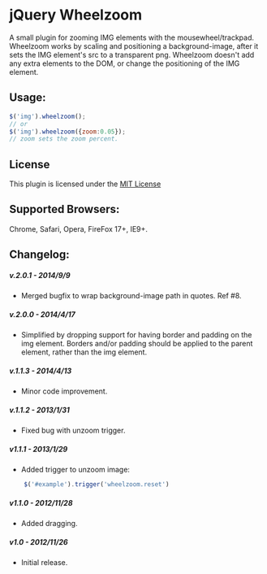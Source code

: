 # jQuery Wheelzoom

A small plugin for zooming IMG elements with the mousewheel/trackpad.  Wheelzoom works by scaling and positioning a background-image, after it sets the IMG element's src to a transparent png.  Wheelzoom doesn't add any extra elements to the DOM, or change the positioning of the IMG element.

## Usage:
````javascript
$('img').wheelzoom();
// or
$('img').wheelzoom({zoom:0.05});
// zoom sets the zoom percent.
````

## License
This plugin is licensed under the [MIT License](http://opensource.org/licenses/MIT)

## Supported Browsers:
Chrome, Safari, Opera, FireFox 17+, IE9+.

## Changelog:

##### v.2.0.1 - 2014/9/9
* Merged bugfix to wrap background-image path in quotes.  Ref #8.

##### v.2.0.0 - 2014/4/17
* Simplified by dropping support for having border and padding on the img element. Borders and/or padding should be applied to the parent element, rather than the img element.

##### v.1.1.3 - 2014/4/13
* Minor code improvement.

##### v.1.1.2 - 2013/1/31
* Fixed bug with unzoom trigger.

##### v1.1.1 - 2013/1/29
* Added trigger to unzoom image: 
````javascript
	$('#example').trigger('wheelzoom.reset')
````

##### v1.1.0 - 2012/11/28
* Added dragging.

##### v1.0 - 2012/11/26
* Initial release.
